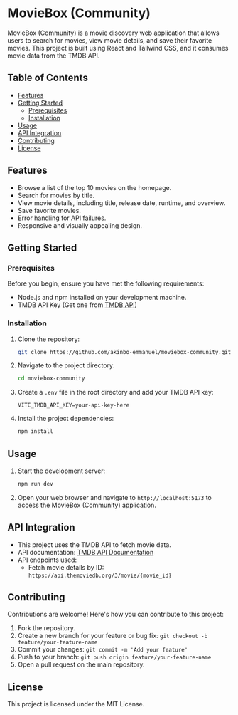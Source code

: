 # MovieBox (Community)

MovieBox (Community) is a movie discovery web application that allows users to search for movies, view movie details, and save their favorite movies. This project is built using React and Tailwind CSS, and it consumes movie data from the TMDB API.

## Table of Contents

- [Features](#features)
- [Getting Started](#getting-started)
  - [Prerequisites](#prerequisites)
  - [Installation](#installation)
- [Usage](#usage)
- [API Integration](#api-integration)
- [Contributing](#contributing)
- [License](#license)

## Features

- Browse a list of the top 10 movies on the homepage.
- Search for movies by title.
- View movie details, including title, release date, runtime, and overview.
- Save favorite movies.
- Error handling for API failures.
- Responsive and visually appealing design.

## Getting Started

### Prerequisites

Before you begin, ensure you have met the following requirements:

- Node.js and npm installed on your development machine.
- TMDB API Key (Get one from [TMDB API](https://www.themoviedb.org/documentation/api))

### Installation

1. Clone the repository:

   ```bash
   git clone https://github.com/akinbo-emmanuel/moviebox-community.git
   ```

2. Navigate to the project directory:

   ```bash
   cd moviebox-community
   ```

3. Create a `.env` file in the root directory and add your TMDB API key:

   ```plaintext
   VITE_TMDB_API_KEY=your-api-key-here
   ```

4. Install the project dependencies:

   ```bash
   npm install
   ```

## Usage

1. Start the development server:

   ```bash
   npm run dev
   ```

2. Open your web browser and navigate to `http://localhost:5173` to access the MovieBox (Community) application.

## API Integration

- This project uses the TMDB API to fetch movie data.
- API documentation: [TMDB API Documentation](https://www.themoviedb.org/documentation/api)
- API endpoints used:
  - Fetch movie details by ID: `https://api.themoviedb.org/3/movie/{movie_id}`

## Contributing

Contributions are welcome! Here's how you can contribute to this project:

1. Fork the repository.
2. Create a new branch for your feature or bug fix: `git checkout -b feature/your-feature-name`
3. Commit your changes: `git commit -m 'Add your feature'`
4. Push to your branch: `git push origin feature/your-feature-name`
5. Open a pull request on the main repository.

## License

This project is licensed under the MIT License.